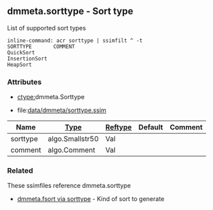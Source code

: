 ## dmmeta.sorttype - Sort type
<a href="#dmmeta-sorttype"></a>
List of supported sort types
```
inline-command: acr sorttype | ssimfilt ^ -t
SORTTYPE       COMMENT
QuickSort
InsertionSort
HeapSort

```

### Attributes
<a href="#attributes"></a>
* [ctype:](/txt/ssimdb/dmmeta/ctype.md)dmmeta.Sorttype

* file:[data/dmmeta/sorttype.ssim](/data/dmmeta/sorttype.ssim)

|Name|[Type](/txt/ssimdb/dmmeta/ctype.md)|[Reftype](/txt/ssimdb/dmmeta/reftype.md)|Default|Comment|
|---|---|---|---|---|
|sorttype|algo.Smallstr50|Val|
|comment|algo.Comment|Val|

### Related
<a href="#related"></a>
These ssimfiles reference dmmeta.sorttype

* [dmmeta.fsort via sorttype](/txt/ssimdb/dmmeta/fsort.md) - Kind of sort to generate

